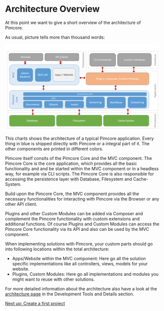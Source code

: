 # Architecture Overview

At this point we want to give a short overview of the architecture of Pimcore. 

As usual, picture tells more than thousand words:  

![Pimcore Architekture](../img/architectural-chart.png) 

This charts shows the architecture of a typical Pimcore application. Every 
thing in blue is shipped directly with Pimcore or a integral part of it. 
The other components are printed in different colors.

Pimcore itself consits of the Pimcore Core and the MVC component. 
The Pimcore Core is the core application, which provides all the basic
functionality and and be started within the MVC component or in a headless way, for example via CLI scripts.
The Pimcore Core is also responsible for accessing the persistence layer with Database, Filesystem and Cache-System. 

Build upon the Pimcore Core, the MVC component provides all the necessary 
functionalities for interacting with Pimcore via the Browser or any other 
API client.
 
Plugins and other Custom Modules can be added via Composer and complement the
Pimcore functionality with custom extensions and additional functions. 
Of course Plugins and Custom Modules can access the Pimcore Core functionality 
via its API and also can be used by the MVC component. 

When implementing solutions with Pimcore, your custom parts should go into following locations within the
 total architecture: 

 * Apps/Website within the MVC component: Here go all the solution specific implementations 
 like all controllers, views, models for your website. 
 * Plugins, Custom Modules: Here go all implementations and modules you might want to reuse 
 with other solutions. 
 
  
For more detailed information about the architecture also have a look at the
[architecture page](../09_Development_Tools_and_Details/01_Architecture_Overview.md)
in the Development Tools and Details section. 

[Next up: Create a first project](./06_Create_A_First_Project.md)